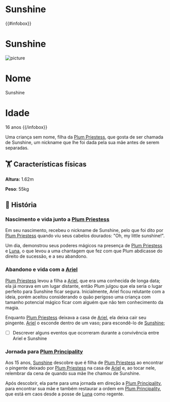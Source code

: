 # Sunshine

{{#infobox}}
# Sunshine
![picture](https://acdn.mitiendanube.com/stores/766/314/products/sunshine_prancheta-11-25d1f8cc33b59100c216431278914221-1024-1024.webp)
# Nome
Sunshine

# Idade
16 anos
{{/infobox}}

Uma criança sem nome, filha da [Plum Priestess](plum-priestess.md), que gosta de ser chamada de Sunshine, um nickname que lhe foi dada pela sua mãe antes de serem separadas.

## 🏋️ Características físicas

**Altura:** 1.62m

**Peso**: 55kg

## 📕 História

### Nascimento e vida junto a [Plum Priestess](plum-priestess.md)

Em seu nascimento, recebeu o nickname de Sunshine, pelo que foi dito por [Plum Priestess](plum-priestess.md) quando viu seus cabelos dourados:  "Oh, my little sunshine!".

Um dia, demonstrou seus poderes mágicos na presença de [Plum Priestess](plum-priestess.md) e [Luna](luna.md), o que levou a uma chantagem que fez com que Plum abdicasse do direito de sucessão, e a seu abandono.

### Abandono e vida com a [Ariel](ariel.md)

[Plum Priestess](plum-priestess.md) levou a filha a [Ariel](ariel.md), que era uma conhecida de longa data; ela já morava em um lugar distante, então Plum julgou que ela seria o lugar perfeito para Sunshine ficar segura. Inicialmente, Ariel ficou relutante com a ideia, porém aceitou considerando o quão perigoso uma criança com tamanho potencial mágico ficar com alguém que não tem conhecimento da magia.

Enquanto [Plum Priestess](plum-priestess.md) deixava a casa de [Ariel](ariel.md), ela deixa cair seu pingente. [Ariel](ariel.md) o esconde dentro de um vaso; para escondê-lo de [Sunshine](sunshine.md);

- [ ]  Descrever alguns eventos que ocorreram durante a convivência entre Ariel e Sunshine

### Jornada para [Plum Principality](../locais/plum-principality.md)

Aos 15 anos, [Sunshine](sunshine.md) descobre que é filha de [Plum Priestess](plum-priestess.md) ao encontrar o pingente deixado por [Plum Priestess](plum-priestess.md) na casa de [Ariel](ariel.md) e, ao tocar nele, relembrar da cena de quando sua mãe lhe chamou de Sunshine.

Após descobrir, ela parte para uma jornada em direção a [Plum Principality](../locais/plum-principality.md), para encontrar sua mãe e também restaurar a ordem em [Plum Principality](../locais/plum-principality.md), que está em caos desde a posse de [Luna](luna.md) como regente.

